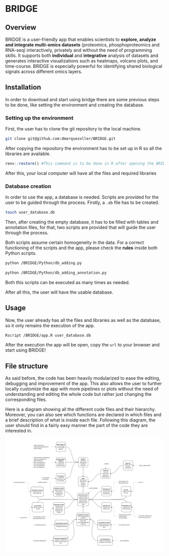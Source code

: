 # BRIDGE

## Overview

BRIDGE is a user-friendly app that enables scientists to **explore, analyze and integrate multi-omics datasets** (proteomics, phosphoproteomics and RNA-seq) interactively, privately and without the need of programming skills. It supports both **individual** and **integrative** analysis of datasets and generates interactive visualizations such as heatmaps, volcano plots, and time-course. BRIDGE is especially powerful for identifying shared biological signals across different omics layers. 

## Installation

In order to download and start using bridge there are some previous steps to be done, like setting the environment and creating the database.

### Setting up the environment

First, the user has to clone the git repository to the local machine.

```bash
git clone git@github.com:dmarquezoller/BRIDGE.git
 ```

After copying the repository the environment has to be set up in R so all the libraries are available.

```R
renv::restore() #This command is to be done in R after opening the BRIDGE project
```

After this, your local computer will have all the files and required libraries

### Database creation

In order to use the app, a database is needed. Scripts are provided for the user to be guided through the process.
Firstly, a `.db` file has to be created.

```bash
touch user_database.db
```
Then, after creating the empty database, it has to be filled with tables and annotation files, for that, two scripts are provided that will guide the user through the process.

Both scripts assume certain homogeneity in the data. For a correct functioning of the scripts and the app, please check the **rules** inside both Python scripts.

```bash
python /BRIDGE/Python/db_adding.py
```

```bash
python /BRIDGE/Python/db_adding_annotation.py
```

Both this scripts can be executed as many times as needed.

After all this, the user will have the usable database.

## Usage

Now, the user already has all the files and libraries as well as the database, so it only remains the execution of the app.

```bash
Rscript /BRIDGE/app.R user_database.db
```

After the execution the app will be open, copy the `url` to your browser and start using BRIDGE!

## File structure

As said before, the code has been heavily modularized to ease the editing, debugging and improvement of the app.
This also allows the user to further locally customize the app with more pipelines or plots without the need of understanding and editing the whole code
but rather just changing the corresponding files.

Here is a diagram showing all the different code files and their hierarchy. Moreover, you can also see which functions are declared in which files and a brief description of what is inside each file.
Following this diagram, the user should find in a fairly easy manner the part of the code they are interested in.

![Code Hierarchy Diagram](./CODE_DIAGRAM_FINAL.png)